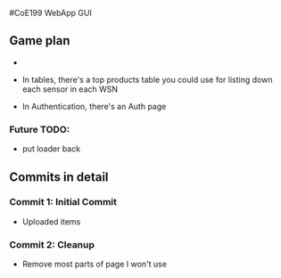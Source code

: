 #CoE199 WebApp GUI

## Game plan

* 

* In tables, there's a top products table you could use for listing down each sensor in each WSN
* In Authentication, there's an Auth page 

### Future TODO:
* put loader back

## Commits in detail

### Commit 1: Initial Commit

* Uploaded items

### Commit 2: Cleanup

* Remove most parts of page I won't use

